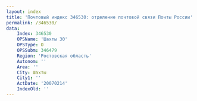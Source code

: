 ```yaml
---
layout: index
title: 'Почтовый индекс 346530: отделение почтовой связи Почты России'
permalink: /346530/
data:
    Index: 346530
    OPSName: 'Шахты 30'
    OPSType: О
    OPSSubm: 346479
    Region: 'Ростовская область'
    Autonom: ''
    Area: ''
    City: Шахты
    City1: ''
    ActDate: '20070214'
    IndexOld: ''
---
```

